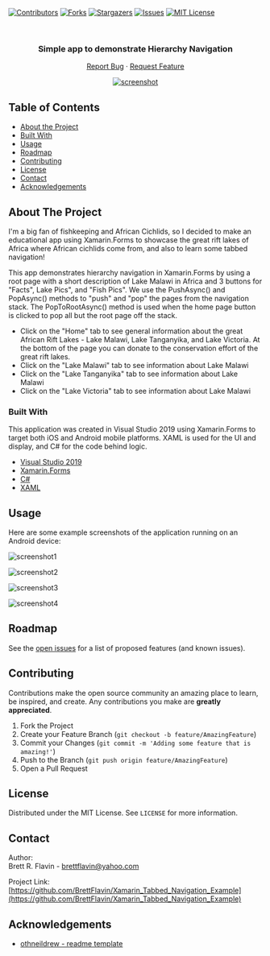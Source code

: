 <!--
*** Markdown "reference style" links used for readability.
*** Reference links are enclosed in brackets [ ] instead of parentheses ( ).
*** See the bottom of this document for the declaration of the reference variables
*** for contributors-url, forks-url, etc.
*** https://www.markdownguide.org/basic-syntax/#reference-style-links
-->


<!-- PROJECT SHIELDS -->
[![Contributors][contributors-shield]][contributors-url]
[![Forks][forks-shield]][forks-url]
[![Stargazers][stars-shield]][stars-url]
[![Issues][issues-shield]][issues-url]
[![MIT License][license-shield]][license-url]



<!-- PROJECT LOGO -->
<br />
 <h3 align="center">Simple app to demonstrate Hierarchy Navigation</h3>

  <p align="center">    
    <a href="https://github.com/BrettFlavin/Xamarin_Tabbed_Navigation_Example/issues">Report Bug</a>
    ·
    <a href="https://github.com/BrettFlavin/Xamarin_Tabbed_Navigation_Example/issues">Request Feature</a>
  </p>
  
<p align="center">
  <a href="https://github.com/BrettFlavin/Xamarin_Tabbed_Navigation_Example">
    <img src="https://github.com/BrettFlavin/Xamarin_Tabbed_Navigation_Example/blob/master/screenshot.gif" alt="screenshot">
  </a> 
</p>



<!-- TABLE OF CONTENTS -->
## Table of Contents

* [About the Project](#about-the-project)
* [Built With](#built-with)
* [Usage](#usage)
* [Roadmap](#roadmap)
* [Contributing](#contributing)
* [License](#license)
* [Contact](#contact)
* [Acknowledgements](#acknowledgements)



<!-- ABOUT THE PROJECT -->
## About The Project

I'm a big fan of fishkeeping and African Cichlids, so I decided to make an educational app using Xamarin.Forms to showcase the great rift lakes of Africa where African cichlids come from, and also to learn some tabbed navigation!

This app demonstrates hierarchy navigation in Xamarin.Forms by using a root page with a short description of Lake Malawi in Africa and 3 buttons for "Facts", Lake Pics", and "Fish Pics". We use the PushAsync() and PopAsync() methods to "push" and "pop" the pages from the navigation stack. The PopToRootAsync() method is used when the home page button is clicked to pop all but the root page off the stack. 
* Click on the "Home" tab to see general information about the great African Rift Lakes - Lake Malawi, Lake Tanganyika, and Lake Victoria. At the bottom of the page you can donate to the conservation effort of the great rift lakes. 
* Click on the "Lake Malawi" tab to see information about Lake Malawi 
* Click on the "Lake Tanganyika" tab to see information about Lake Malawi 
* Click on the "Lake Victoria" tab to see information about Lake Malawi 


<!-- BUILT WITH -->
### Built With

This application was created in Visual Studio 2019 using Xamarin.Forms to target both iOS and Android mobile platforms. XAML is used for the UI and display, and C# for the code behind logic.

* [Visual Studio 2019](https://visualstudio.microsoft.com/vs/)
* [Xamarin.Forms](https://docs.microsoft.com/en-us/xamarin/xamarin-forms/)
* [C#](https://docs.microsoft.com/en-us/dotnet/csharp/)
* [XAML](https://docs.microsoft.com/en-us/dotnet/desktop-wpf/fundamentals/xaml)



<!-- USAGE EXAMPLES -->
## Usage

Here are some example screenshots of the application running on an Android device:

![screenshot1](https://github.com/BrettFlavin/Xamarin_Tabbed_Navigation_Example/blob/master/screenshot1.PNG)    



![screenshot2](https://github.com/BrettFlavin/Xamarin_Tabbed_Navigation_Example/blob/master/screenshot2.PNG)



![screenshot3](https://github.com/BrettFlavin/Xamarin_Tabbed_Navigation_Example/blob/master/screenshot3.PNG)    



![screenshot4](https://github.com/BrettFlavin/Xamarin_Tabbed_Navigation_Example/blob/master/screenshot4.PNG)  



<!-- ROADMAP -->
## Roadmap

See the [open issues](https://github.com/BrettFlavin/Hierarchy-Navigation-example/issues) for a list of proposed features (and known issues).



<!-- CONTRIBUTING -->
## Contributing

Contributions make the open source community an amazing place to learn, be inspired, and create. Any contributions you make are **greatly appreciated**.

1. Fork the Project
2. Create your Feature Branch (`git checkout -b feature/AmazingFeature`)
3. Commit your Changes (`git commit -m 'Adding some feature that is amazing!'`)
4. Push to the Branch (`git push origin feature/AmazingFeature`)
5. Open a Pull Request



<!-- LICENSE -->
## License

Distributed under the MIT License. See `LICENSE` for more information.



<!-- CONTACT -->
## Contact

Author:
<br />
Brett R. Flavin - brettflavin@yahoo.com

Project Link: [https://github.com/BrettFlavin/Xamarin_Tabbed_Navigation_Example](https://github.com/BrettFlavin/Xamarin_Tabbed_Navigation_Example)



<!-- ACKNOWLEDGEMENTS -->
## Acknowledgements
* [othneildrew - readme template](https://github.com/othneildrew/Best-README-Template)



<!-- MARKDOWN LINKS & IMAGES -->
<!-- https://www.markdownguide.org/basic-syntax/#reference-style-links -->
[contributors-shield]: https://img.shields.io/github/contributors/BrettFlavin/Xamarin_Tabbed_Navigation_Example?style=plastic
[contributors-url]: https://github.com/BrettFlavin/Xamarin_Tabbed_Navigation_Example/graphs/contributors
[forks-shield]: https://img.shields.io/github/forks/BrettFlavin/Xamarin_Tabbed_Navigation_Example?style=plastic
[forks-url]: https://github.com/BrettFlavin/Xamarin_Tabbed_Navigation_Example/network/members
[stars-shield]: https://img.shields.io/github/stars/BrettFlavin/Xamarin_Tabbed_Navigation_Example?style=plastic
[stars-url]: https://github.com/BrettFlavin/Xamarin_Tabbed_Navigation_Example/stargazers
[issues-shield]: https://img.shields.io/github/issues/BrettFlavin/Xamarin_Tabbed_Navigation_Example?style=plastic
[issues-url]: https://github.com/BrettFlavin/Xamarin_Tabbed_Navigation_Example/issues
[license-shield]: https://img.shields.io/github/license/BrettFlavin/Xamarin_Tabbed_Navigation_Example.svg?style=plastic
[license-url]: https://github.com/BrettFlavin/Xamarin_Tabbed_Navigation_Example/LICENSE.txt
